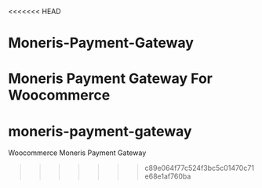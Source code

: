 <<<<<<< HEAD
# Moneris-Payment-Gateway
Moneris Payment Gateway For Woocommerce
=======
# moneris-payment-gateway
Woocommerce Moneris Payment Gateway
>>>>>>> c89e064f77c524f3bc5c01470c71e68e1af760ba
